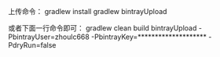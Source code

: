 上传命令：
gradlew install
gradlew bintrayUpload

或者下面一行命令即可：
gradlew clean build bintrayUpload -PbintrayUser=zhoulc668 -PbintrayKey=******************** -PdryRun=false
